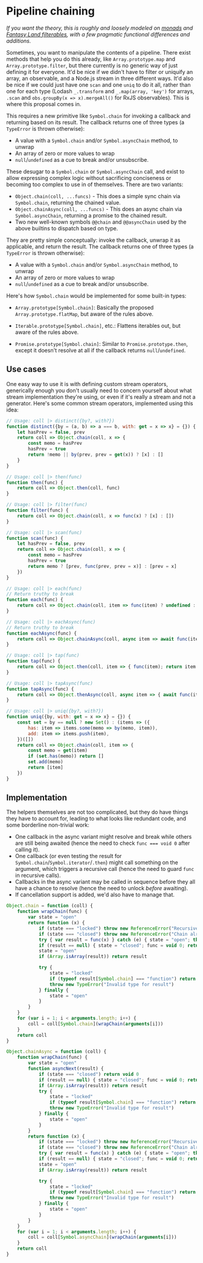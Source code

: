 # Pipeline chaining

*If you want the theory, this is roughly and loosely modeled on [monads](https://en.wikipedia.org/wiki/Monad_(functional_programming)) and [Fantasy Land filterables](https://github.com/fantasyland/fantasy-land#filterable), with a few pragmatic functional differences and additions.*

Sometimes, you want to manipulate the contents of a pipeline. There exist methods that help you do this already, like `Array.prototype.map` and `Array.prototype.filter`, but there currently is no generic way of just defining it for everyone. It'd be nice if we didn't have to filter or uniquify an array, an observable, and a Node.js stream in three different ways. It'd also be nice if we could just have one `scan` and one `uniq` to do it all, rather than one for each type (Lodash `_.transform` and `_.map(array, 'key')` for arrays, `.scan` and `obs.groupBy(x => x).mergeAll()` for RxJS observables). This is where this proposal comes in.

This requires a new primitive like `Symbol.chain` for invoking a callback and returning based on its result. The callback returns one of three types (a `TypeError` is thrown otherwise):

- A value with a `Symbol.chain` and/or `Symbol.asyncChain` method, to unwrap
- An array of zero or more values to wrap
- `null`/`undefined` as a cue to break and/or unsubscribe.

These desugar to a `Symbol.chain` or `Symbol.asyncChain` call, and exist to allow expressing complex logic without sacrificing conciseness or becoming too complex to use in of themselves. There are two variants:

- `Object.chain(coll, ...funcs)` - This does a simple sync chain via `Symbol.chain`, returning the chained value.
- `Object.chainAsync(coll, ...funcs)` - This does an async chain via `Symbol.asyncChain`, returning a promise to the chained result.
- Two new well-known symbols `@@chain` and `@@asyncChain` used by the above builtins to dispatch based on type.

They are pretty simple conceptually: invoke the callback, unwrap it as applicable, and return the result. The callback returns one of three types (a `TypeError` is thrown otherwise):

- A value with a `Symbol.chain` and/or `Symbol.asyncChain` method, to unwrap
- An array of zero or more values to wrap
- `null`/`undefined` as a cue to break and/or unsubscribe.

Here's how `Symbol.chain` would be implemented for some built-in types:

- `Array.prototype[Symbol.chain]`: Basically the proposed `Array.prototype.flatMap`, but aware of the rules above.

- `Iterable.prototype[Symbol.chain]`, etc.: Flattens iterables out, but aware of the rules above.

- `Promise.prototype[Symbol.chain]`: Similar to `Promise.prototype.then`, except it doesn't resolve at all if the callback returns `null`/`undefined`.

## Use cases

One easy way to use it is with defining custom stream operators, generically enough you don't usually need to concern yourself about what stream implementation they're using, or even if it's really a stream and not a generator. Here's some common stream operators, implemented using this idea:

```js
// Usage: coll |> distinct({by?, with?})
function distinct({by = (a, b) => a === b, with: get = x => x} = {}) {
    let hasPrev = false, prev
    return coll => Object.chain(coll, x => {
        const memo = hasPrev
        hasPrev = true
        return !memo || by(prev, prev = get(x)) ? [x] : []
    }
}

// Usage: coll |> then(func)
function then(func) {
    return coll => Object.then(coll, func)
}

// Usage: coll |> filter(func)
function filter(func) {
    return coll => Object.chain(coll, x => func(x) ? [x] : [])
}

// Usage: coll |> scan(func)
function scan(func) {
    let hasPrev = false, prev
    return coll => Object.chain(coll, x => {
        const memo = hasPrev
        hasPrev = true
        return memo ? [prev, func(prev, prev = x)] : [prev = x]
    })
}

// Usage: coll |> each(func)
// Return truthy to break
function each(func) {
    return coll => Object.chain(coll, item => func(item) ? undefined : [])
}

// Usage: coll |> eachAsync(func)
// Return truthy to break
function eachAsync(func) {
    return coll => Object.chainAsync(coll, async item => await func(item) ? undefined : [])
}

// Usage: coll |> tap(func)
function tap(func) {
    return coll => Object.then(coll, item => { func(item); return item })
}

// Usage: coll |> tapAsync(func)
function tapAsync(func) {
    return coll => Object.thenAsync(coll, async item => { await func(item); return item })
}

// Usage: coll |> uniq({by?, with?})
function uniq({by, with: get = x => x} = {}) {
    const set = by == null ? new Set() : (items => ({
        has: item => items.some(memo => by(memo, item)),
        add: item => items.push(item),
    })([])
    return coll => Object.chain(coll, item => {
        const memo = get(item)
        if (set.has(memo)) return []
        set.add(memo)
        return [item]
    })
}
```

## Implementation

The helpers themselves are not too complicated, but they do have things they have to account for, leading to what looks like redundant code, and some borderline non-trivial work:

- One callback in the async variant might resolve and break while others are still being awaited (hence the need to check `func === void 0` after calling it).
- One callback (or even testing the result for `Symbol.chain`/`Symbol.iterator`/`.then`) might call something on the argument, which triggers a recursive call (hence the need to guard `func` in recursive calls).
- Callbacks in the async variant may be called in sequence before they all have a chance to resolve (hence the need to unlock *before* awaiting).
- If cancellation support is added, we'd also have to manage that.

```js
Object.chain = function (coll) {
    function wrapChain(func) {
        var state = "open"
        return function (x) {
            if (state === "locked") throw new ReferenceError("Recursive calls not allowed!")
            if (state === "closed") throw new ReferenceError("Chain already closed!")
            try { var result = func(x) } catch (e) { state = "open"; throw e }
            if (result == null) { state = "closed"; func = void 0; return void 0 }
            state = "open"
            if (Array.isArray(result)) return result

            try {
                state = "locked"
                if (typeof result[Symbol.chain] === "function") return result
                throw new TypeError("Invalid type for result")
            } finally {
                state = "open"
            }
        }
    }
    for (var i = 1; i < arguments.length; i++) {
        coll = coll[Symbol.chain](wrapChain(arguments[i]))
    }
    return coll
}

Object.chainAsync = function (coll) {
    function wrapChain(func) {
        var state = "open"
        function asyncNext(result) {
            if (state === "closed") return void 0
            if (result == null) { state = "closed"; func = void 0; return void 0 }
            if (Array.isArray(result)) return result
            try {
                state = "locked"
                if (typeof result[Symbol.chain] === "function") return result
                throw new TypeError("Invalid type for result")
            } finally {
                state = "open"
            }
        }
        return function (x) {
            if (state === "locked") throw new ReferenceError("Recursive calls not allowed!")
            if (state === "closed") throw new ReferenceError("Chain already closed!")
            try { var result = func(x) } catch (e) { state = "open"; throw e }
            if (result == null) { state = "closed"; func = void 0; return void 0 }
            state = "open"
            if (Array.isArray(result)) return result

            try {
                state = "locked"
                if (typeof result[Symbol.chain] === "function") return result
                throw new TypeError("Invalid type for result")
            } finally {
                state = "open"
            }
        }
    }
    for (var i = 1; i < arguments.length; i++) {
        coll = coll[Symbol.asyncChain](wrapChain(arguments[i]))
    }
    return coll
}
```
